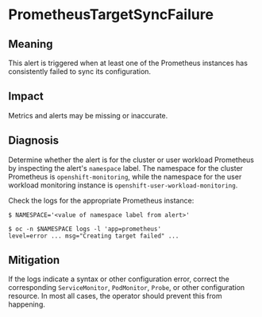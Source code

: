 # PrometheusTargetSyncFailure

## Meaning

This alert is triggered when at least one of the Prometheus instances has
consistently failed to sync its configuration.

## Impact

Metrics and alerts may be missing or inaccurate.

## Diagnosis

Determine whether the alert is for the cluster or user workload Prometheus by
inspecting the alert's `namespace` label. The namespace for the cluster
Prometheus is `openshift-monitoring`, while the namespace for the user workload
monitoring instance is `openshift-user-workload-monitoring`.

Check the logs for the appropriate Prometheus instance:

```console
$ NAMESPACE='<value of namespace label from alert>'

$ oc -n $NAMESPACE logs -l 'app=prometheus'
level=error ... msg="Creating target failed" ...
```

## Mitigation

If the logs indicate a syntax or other configuration error, correct the
corresponding `ServiceMonitor`, `PodMonitor`, `Probe`, or other configuration
resource. In most all cases, the operator should prevent this from happening.

